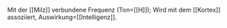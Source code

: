 Mit der [[Milz]] verbundene Frequenz (Ton=[[H]]); Wird mit dem [[Kortex]] assoziiert, Auswirkung=[[Intelligenz]].